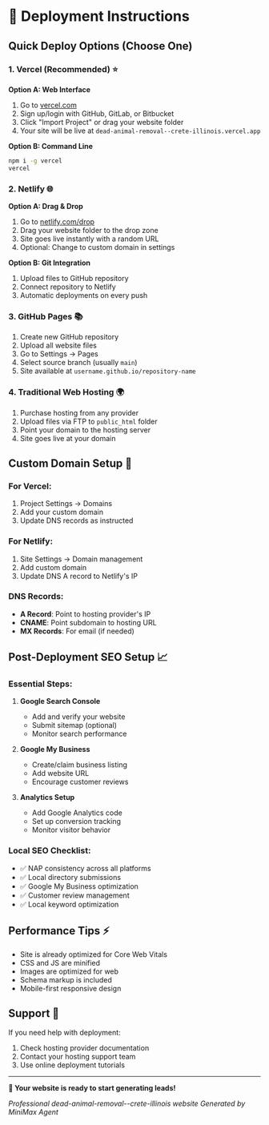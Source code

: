 # 🚀 Deployment Instructions

## Quick Deploy Options (Choose One)

### 1. Vercel (Recommended) ⭐

**Option A: Web Interface**
1. Go to [vercel.com](https://vercel.com)
2. Sign up/login with GitHub, GitLab, or Bitbucket
3. Click "Import Project" or drag your website folder
4. Your site will be live at `dead-animal-removal--crete-illinois.vercel.app`

**Option B: Command Line**
```bash
npm i -g vercel
vercel
```

### 2. Netlify 🌐

**Option A: Drag & Drop**
1. Go to [netlify.com/drop](https://netlify.com/drop)
2. Drag your website folder to the drop zone
3. Site goes live instantly with a random URL
4. Optional: Change to custom domain in settings

**Option B: Git Integration**
1. Upload files to GitHub repository
2. Connect repository to Netlify
3. Automatic deployments on every push

### 3. GitHub Pages 📚

1. Create new GitHub repository
2. Upload all website files
3. Go to Settings → Pages
4. Select source branch (usually `main`)
5. Site available at `username.github.io/repository-name`

### 4. Traditional Web Hosting 🌍

1. Purchase hosting from any provider
2. Upload files via FTP to `public_html` folder
3. Point your domain to the hosting server
4. Site goes live at your domain

## Custom Domain Setup 🔗

### For Vercel:
1. Project Settings → Domains
2. Add your custom domain
3. Update DNS records as instructed

### For Netlify:
1. Site Settings → Domain management
2. Add custom domain
3. Update DNS A record to Netlify's IP

### DNS Records:
- **A Record**: Point to hosting provider's IP
- **CNAME**: Point subdomain to hosting URL
- **MX Records**: For email (if needed)

## Post-Deployment SEO Setup 📈

### Essential Steps:
1. **Google Search Console**
   - Add and verify your website
   - Submit sitemap (optional)
   - Monitor search performance

2. **Google My Business**
   - Create/claim business listing
   - Add website URL
   - Encourage customer reviews

3. **Analytics Setup**
   - Add Google Analytics code
   - Set up conversion tracking
   - Monitor visitor behavior

### Local SEO Checklist:
- ✅ NAP consistency across all platforms
- ✅ Local directory submissions
- ✅ Google My Business optimization
- ✅ Customer review management
- ✅ Local keyword optimization

## Performance Tips ⚡

- Site is already optimized for Core Web Vitals
- CSS and JS are minified
- Images are optimized for web
- Schema markup is included
- Mobile-first responsive design

## Support 💬

If you need help with deployment:
1. Check hosting provider documentation
2. Contact your hosting support team
3. Use online deployment tutorials

---

**🎯 Your website is ready to start generating leads!**

*Professional dead-animal-removal--crete-illinois website*
*Generated by MiniMax Agent*